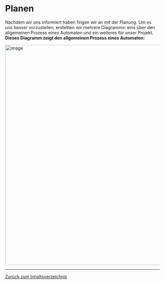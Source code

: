 # Planen 
Nachdem wir uns informiert haben fingen wir an mit der Planung. Um es uns besser vorzustellen, erstellten wir mehrere Diagramme: eins über den allgemeinen Prozess eines Automaten und ein weiteres für unser Projekt. <br>
**Dieses Diagramm zeigt den allgemeinen Prozess eines Automaten:**

<img width="716" alt="image" src="https://github.com/LeonaIstrefi/BLJ_Snackautomat-Simulator_Leo-Kar-Ken/assets/145563893/a49687c3-6ae0-480a-971f-51e6f515d2ec">

<hr> 

[Zurück zum Inhaltsverzeichnis](../README.md)
